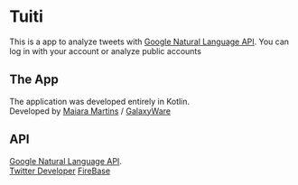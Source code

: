 # Tuiti
This is a app to analyze tweets with [Google Natural Language API](https://cloud.google.com/natural-language/?hl=pt-br).
You can log in with your account or analyze public accounts

## The App 
The application was developed entirely in Kotlin.  
Developed by [Maiara Martins](https://www.linkedin.com/in/maiara-martins/) / [GalaxyWare](https://maiaram.github.io)

## API
[Google Natural Language API](https://cloud.google.com/natural-language/?hl=pt-br).  
[Twitter Developer](https://developer.twitter.com/en.html) 
[FireBase](https://firebase.google.com/) 
